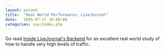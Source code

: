 ```yaml
---
layout: parand
title:  "Real World Performance: LiveJournal"
date:   2005-07-17 10:00:00
categories: say/index.php
---
```

Go read [Inside LiveJournal's Backend](http://www.danga.com/words/2004_oscon/oscon2004.pdf) for an excellent real world study of how to handle very high levels of traffic.
